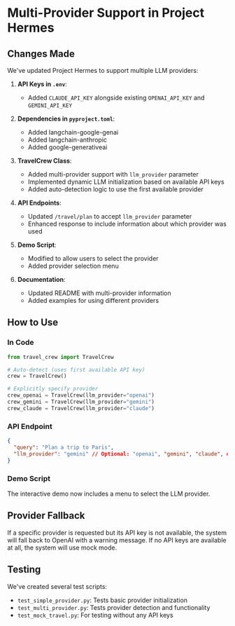# Multi-Provider Support in Project Hermes

## Changes Made

We've updated Project Hermes to support multiple LLM providers:

1. **API Keys in `.env`**:

   - Added `CLAUDE_API_KEY` alongside existing `OPENAI_API_KEY` and `GEMINI_API_KEY`

2. **Dependencies in `pyproject.toml`**:

   - Added langchain-google-genai
   - Added langchain-anthropic
   - Added google-generativeai

3. **TravelCrew Class**:

   - Added multi-provider support with `llm_provider` parameter
   - Implemented dynamic LLM initialization based on available API keys
   - Added auto-detection logic to use the first available provider

4. **API Endpoints**:

   - Updated `/travel/plan` to accept `llm_provider` parameter
   - Enhanced response to include information about which provider was used

5. **Demo Script**:

   - Modified to allow users to select the provider
   - Added provider selection menu

6. **Documentation**:
   - Updated README with multi-provider information
   - Added examples for using different providers

## How to Use

### In Code

```python
from travel_crew import TravelCrew

# Auto-detect (uses first available API key)
crew = TravelCrew()

# Explicitly specify provider
crew_openai = TravelCrew(llm_provider="openai")
crew_gemini = TravelCrew(llm_provider="gemini")
crew_claude = TravelCrew(llm_provider="claude")
```

### API Endpoint

```json
{
  "query": "Plan a trip to Paris",
  "llm_provider": "gemini" // Optional: "openai", "gemini", "claude", or null for auto-detect
}
```

### Demo Script

The interactive demo now includes a menu to select the LLM provider.

## Provider Fallback

If a specific provider is requested but its API key is not available, the system will fall back to OpenAI with a warning message. If no API keys are available at all, the system will use mock mode.

## Testing

We've created several test scripts:

- `test_simple_provider.py`: Tests basic provider initialization
- `test_multi_provider.py`: Tests provider detection and functionality
- `test_mock_travel.py`: For testing without any API keys
